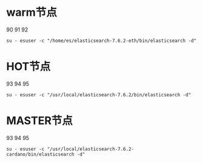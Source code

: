# warm节点

90 91 92

```
su - esuser -c "/home/es/elasticsearch-7.6.2-eth/bin/elasticsearch -d"
```

# HOT节点

93 94 95

```
su - esuser -c "/usr/local/elasticsearch-7.6.2/bin/elasticsearch -d"
```



# MASTER节点

93 94 95

```
su - esuser -c "/usr/local/elasticsearch-7.6.2-cardano/bin/elasticsearch -d"
```

